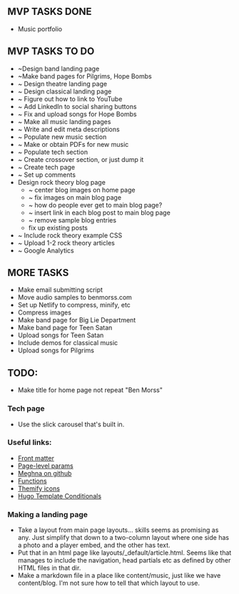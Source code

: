 ## MVP TASKS DONE
* Music portfolio

## MVP TASKS TO DO
* ~Design band landing page
* ~Make band pages for Pilgrims, Hope Bombs
* ~ Design theatre landing page
* ~ Design classical landing page
* ~ Figure out how to link to YouTube
* ~ Add LinkedIn to social sharing buttons
* ~ Fix and upload songs for Hope Bombs
* ~ Make all music landing pages
* ~ Write and edit meta descriptions
* ~ Populate new music section
* ~ Make or obtain PDFs for new music
* ~ Populate tech section
* ~ Create crossover section, or just dump it
* ~ Create tech page
* ~ Set up comments
* Design rock theory blog page
  - ~ center blog images on home page
  - ~ fix images on main blog page
  - ~ how do people ever get to main blog page?
  - ~ insert link in each blog post to main blog page
  - ~ remove sample blog entries
  - fix up existing posts
* ~ Include rock theory example CSS
* ~ Upload 1-2 rock theory articles
* ~ Google Analytics

## MORE TASKS
* Make email submitting script
* Move audio samples to benmorss.com
* Set up Netlify to compress, minify, etc
* Compress images
* Make band page for Big Lie Department
* Make band page for Teen Satan
* Upload songs for Teen Satan
* Include demos for classical music
* Upload songs for Pilgrims

## TODO:
* Make title for home page not repeat "Ben Morss"

### Tech page
* Use the slick carousel that's built in.

### Useful links:
* [Front matter](https://gohugo.io/content-management/front-matter/)
* [Page-level params](https://gohugo.io/variables/page/#page-level-params)
* [Meghna on github](https://github.com/themefisher/meghna-hugo)
* [Functions](https://gohugo.io/functions/index-function/)
* [Themify icons](https://themify.me/themify-icons)
* [Hugo Template Conditionals](https://forestry.io/blog/demystifying-hugo-conditionals/)

### Making a landing page
* Take a layout from main page layouts... skills seems as promising as any. Just simplify that down to a two-column layout where one side has a photo and a player embed, and the other has text.
* Put that in an html page like layouts/_default/article.html. Seems like that manages to include the navigation, head partials etc as defined by other HTML files in that dir.
* Make a markdown file in a place like content/music, just like we have content/blog. I'm not sure how to tell that which layout to use.